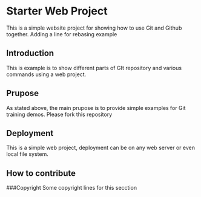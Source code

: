 # Starter Web Project

This is a simple website project for showing how to use Git and Github together. 
Adding a line for rebasing example

## Introduction

This is example is to show different parts of GIt repository and various commands using a web project.

## Prupose

As stated above, the main prupose is to provide simple examples for Git training demos.
Please fork this repository

## Deployment

This is a simple web project, deployment can be on any web server or even local file system.

## How to contribute

###Copyright
Some copyright lines for this secction
